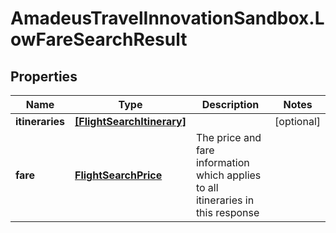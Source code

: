 # AmadeusTravelInnovationSandbox.LowFareSearchResult

## Properties
Name | Type | Description | Notes
------------ | ------------- | ------------- | -------------
**itineraries** | [**[FlightSearchItinerary]**](FlightSearchItinerary.md) |  | [optional] 
**fare** | [**FlightSearchPrice**](FlightSearchPrice.md) | The price and fare information which applies to all itineraries in this response | 


